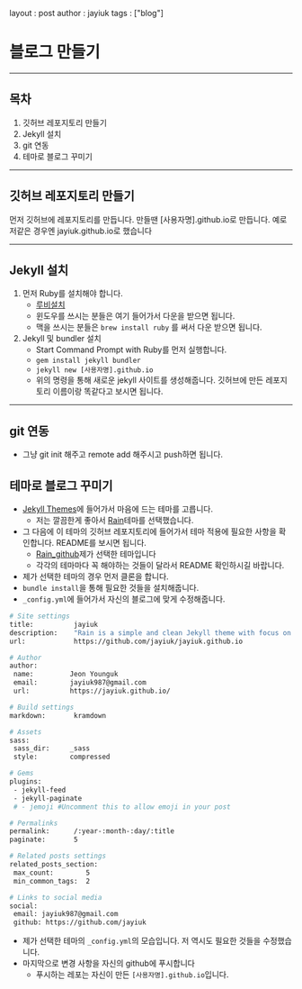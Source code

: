 layout : post
author : jayiuk
tags : ["blog"]

# 블로그 만들기
---

## 목차
1. 깃허브 레포지토리 만들기
2. Jekyll 설치
3. git 연동
4. 테마로 블로그 꾸미기

---
## 깃허브 레포지토리 만들기

먼저 깃허브에 레포지토리를 만듭니다.
만들땐 [사용자명].github.io로 만듭니다.
예로 저같은 경우엔 jayiuk.github.io로 했습니다

---
## Jekyll 설치

1. 먼저 Ruby를 설치해야 합니다.
    - [루비설치](https://rubyinstaller.org/)
    - 윈도우를 쓰시는 분들은 여기 들어가서 다운을 받으면 됩니다.
    - 맥을 쓰시는 분들은 `brew install ruby` 를 써서 다운 받으면 됩니다.
2. Jekyll 및 bundler 설치
    - Start Command Prompt with Ruby를 먼저 실행합니다.
    - `gem install jekyll bundler`
    - `jekyll new [사용자명].github.io`
    - 위의 명령을 통해 새로운 jekyll 사이트를 생성해줍니다. 깃허브에 만든 레포지토리 이름이랑 똑같다고 보시면 됩니다.
---
## git 연동
 - 그냥 git init 해주고 remote add 해주시고 push하면 됩니다.


## 테마로 블로그 꾸미기

 - [Jekyll Themes](http://jekyllthemes.org/)에 들어가서 마음에 드는 테마를 고릅니다.
   - 저는 깔끔한게 좋아서 [Rain](http://jekyllthemes.org/themes/rain/)테마를 선택했습니다.
 - 그 다음에 이 테마의 깃허브 레포지토리에 들어가서 테마 적용에 필요한 사항을 확인합니다. README를 보시면 됩니다.
   - [Rain_github](https://github.com/inelaah/rain)제가 선택한 테마입니다
   - 각각의 테마마다 꼭 해야하는 것들이 달라서 README 확인하시길 바랍니다.
 - 제가 선택한 테마의 경우 먼저 클론을 합니다.
 - `bundle install`을 통해 필요한 것들을 설치해줍니다.
 - `_config.yml`에 들어가서 자신의 블로그에 맞게 수정해줍니다.
 ```bash
 # Site settings
title:          jayiuk
description:    "Rain is a simple and clean Jekyll theme with focus on content."
url:            https://github.com/jayiuk/jayiuk.github.io

# Author
author:
  name:         Jeon Younguk
  email:        jayiuk987@gmail.com
  url:          https://jayiuk.github.io/

# Build settings
markdown:       kramdown

# Assets
sass:
  sass_dir:     _sass
  style:        compressed

# Gems
plugins:
  - jekyll-feed
  - jekyll-paginate
  # - jemoji #Uncomment this to allow emoji in your post

# Permalinks
permalink:      /:year-:month-:day/:title
paginate:       5

# Related posts settings
related_posts_section:
  max_count:        5
  min_common_tags:  2

# Links to social media
social:
  email: jayiuk987@gmail.com
  github: https://github.com/jayiuk
 ```
 - 제가 선택한 테마의 `_config.yml`의 모습입니다. 저 역시도 필요한 것들을 수정했습니다.
 - 마지막으로 변경 사항을 자신의 github에 푸시합니다
   - 푸시하는 레포는 자신이 만든 `[사용자명].github.io`입니다.